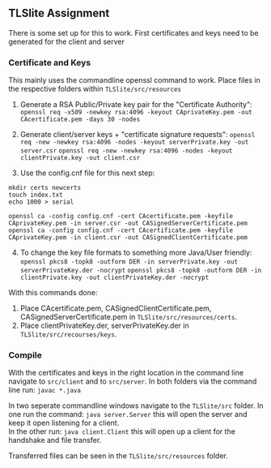 ## TLSlite Assignment
There is some set up for this to work. First certificates and keys need to be generated for the client and server

### Certificate and Keys
This mainly uses the commandline openssl command to work. Place files in the respective folders within ```TLSlite/src/resources``` 

1) Generate a RSA Public/Private key pair for the "Certificate Authority":
```openssl req -x509 -newkey rsa:4096 -keyout CAprivateKey.pem -out CAcertificate.pem -days 30 -nodes```

2) Generate client/server keys + "certificate signature requests":
```openssl req -new -newkey rsa:4096 -nodes -keyout serverPrivate.key -out server.csr```
```openssl req -new -newkey rsa:4096 -nodes -keyout clientPrivate.key -out client.csr```

3) Use the config.cnf file for this next step:

```
mkdir certs newcerts
touch index.txt
echo 1000 > serial
```

```openssl ca -config config.cnf -cert CAcertificate.pem -keyfile CAprivateKey.pem -in server.csr -out CASignedServerCertificate.pem```
```openssl ca -config config.cnf -cert CAcertificate.pem -keyfile CAprivateKey.pem -in client.csr -out CASignedClientCertificate.pem```

4) To change the key file formats to something more Java/User friendly:
```openssl pkcs8 -topk8 -outform DER -in serverPrivate.key -out serverPrivateKey.der -nocrypt```
```openssl pkcs8 -topk8 -outform DER -in clientPrivate.key -out clientPrivateKey.der -nocrypt```

With this commands done:
1) Place CAcertificate.pem, CASignedClientCertificate.pem, CASignedServerCertificate.pem in ```TLSlite/src/resources/certs```.  
2) Place clientPrivateKey.der, serverPrivateKey.der in ```TLSlite/src/recourses/keys```.

### Compile
With the certificates and keys in the right location in the command line navigate to ```src/client``` and to ```src/server```. 
In both folders via the command line run:
```javac *.java```

In two seperate commandline windows navigate to the ```TLSlite/src``` folder.
In one run the command: ```java server.Server``` this will open the server and keep it open listening for a client.  
In the other run: ```java client.Client``` this will open up a client for the handshake and file transfer. 

Transferred files can be seen in the ```TLSlite/src/resources``` folder. 

